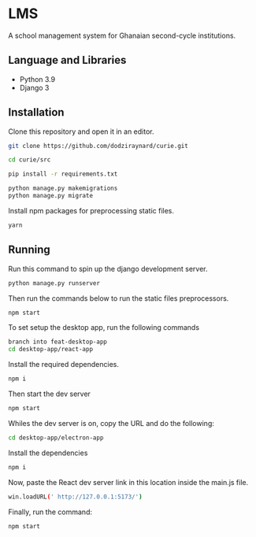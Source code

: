 # LMS

A school management system for Ghanaian second-cycle institutions.

## Language and Libraries

- Python 3.9
- Django 3

## Installation

Clone this repository and open it in an editor.

```bash
git clone https://github.com/dodziraynard/curie.git
```

```bash
cd curie/src

pip install -r requirements.txt

python manage.py makemigrations
python manage.py migrate
```

Install npm packages for preprocessing static files.

```bash
yarn
```

## Running

Run this command to spin up the django development server.

```bash
python manage.py runserver

```

Then run the commands below to run the static files preprocessors.

```bash
npm start

```
To set setup the desktop app, run the following commands

```bash
branch into feat-desktop-app
cd desktop-app/react-app
```
Install the required dependencies.
```bash
npm i
```
Then start the dev server
```bash
npm start
```
Whiles the dev server is on, copy the URL and do the following:
```bash
cd desktop-app/electron-app
```
Install the dependencies
```bash
npm i
```
Now, paste the React dev server link in this location inside the main.js file.
``` bash
win.loadURL(' http://127.0.0.1:5173/')
```
Finally, run the command:
```bash
npm start
```

